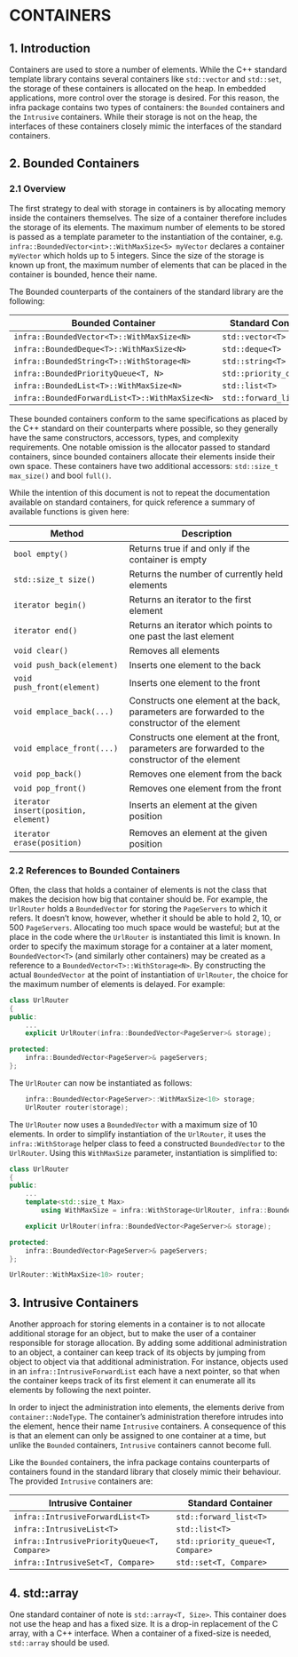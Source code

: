 # CONTAINERS

## 1. Introduction

Containers are used to store a number of elements. While the C++ standard template library contains several containers like `std::vector` and `std::set`, the storage of these containers is allocated on the heap. In embedded applications, more control over the storage is desired. For this reason, the infra package contains two types of containers: the `Bounded` containers and the `Intrusive` containers. While their storage is not on the heap, the interfaces of these containers closely mimic the interfaces of the standard containers.

## 2. Bounded Containers

### 2.1 Overview

The first strategy to deal with storage in containers is by allocating memory inside the containers themselves. The size of a container therefore includes the storage of its elements. The maximum number of elements to be stored is passed as a template parameter to the instantiation of the container, e.g. `infra::BoundedVector<int>::WithMaxSize<5> myVector` declares a container `myVector` which holds up to 5 integers. Since the size of the storage is known up front, the maximum number of elements that can be placed in the container is bounded, hence their name.

The Bounded counterparts of the containers of the standard library are the following:

| Bounded Container | Standard Container |
| ----------------- | ------------------ |
| `infra::BoundedVector<T>::WithMaxSize<N>` | `std::vector<T>` |
| `infra::BoundedDeque<T>::WithMaxSize<N>` | `std::deque<T>` |
| `infra::BoundedString<T>::WithStorage<N>` | `std::string<T>` |
| `infra::BoundedPriorityQueue<T, N>` | `std::priority_queue<T>` |
| `infra::BoundedList<T>::WithMaxSize<N>` | `std::list<T>` |
| `infra::BoundedForwardList<T>::WithMaxSize<N>` | `std::forward_list<T>` |

These bounded containers conform to the same specifications as placed by the C++ standard on their counterparts where possible, so they generally have the same constructors, accessors, types, and complexity requirements. One notable omission is the allocator passed to standard containers, since bounded containers allocate their elements inside their own space. These containers have two additional accessors: `std::size_t max_size()` and bool `full()`.

While the intention of this document is not to repeat the documentation available on standard containers, for quick reference a summary of available functions is given here:

| Method | Description |
| ------ | ----------- |
| `bool empty()` | Returns true if and only if the container is empty |
| `std::size_t size()` | Returns the number of currently held elements |
| `iterator begin()` | Returns an iterator to the first element |
| `iterator end()` | Returns an iterator which points to one past the last element |
| `void clear()` | Removes all elements |
| `void push_back(element)` | Inserts one element to the back |
| `void push_front(element)` | Inserts one element to the front |
| `void emplace_back(...)` | Constructs one element at the back, parameters are forwarded to the constructor of the element |
| `void emplace_front(...)` | Constructs one element at the front, parameters are forwarded to the constructor of the element |
| `void pop_back()` | Removes one element from the back |
| `void pop_front()` | Removes one element from the front |
| `iterator insert(position, element)` | Inserts an element at the given position |
| `iterator erase(position)` | Removes an element at the given position |

### 2.2 References to Bounded Containers

Often, the class that holds a container of elements is not the class that makes the decision how big that container should be. For example, the `UrlRouter` holds a `BoundedVector` for storing the `PageServers` to which it refers. It doesn’t know, however, whether it should be able to hold 2, 10, or 500 `PageServers`. Allocating too much space would be wasteful; but at the place in the code where the `UrlRouter` is instantiated this limit is known. In order to specify the maximum storage for a container at a later moment, `BoundedVector<T>` (and similarly other containers) may be created as a reference to a `BoundedVector<T>::WithStorage<N>`. By constructing the actual `BoundedVector` at the point of instantiation of `UrlRouter`, the choice for the maximum number of elements is delayed. For example:

```cpp
class UrlRouter
{
public:
    ...
    explicit UrlRouter(infra::BoundedVector<PageServer>& storage);

protected:
    infra::BoundedVector<PageServer>& pageServers;
};
```

The `UrlRouter` can now be instantiated as follows:

```cpp
    infra::BoundedVector<PageServer>::WithMaxSize<10> storage;
    UrlRouter router(storage);
```

The `UrlRouter` now uses a `BoundedVector` with a maximum size of 10 elements.
In order to simplify instantiation of the `UrlRouter`, it uses the `infra::WithStorage` helper class to feed a constructed `BoundedVector` to the `UrlRouter`. Using this `WithMaxSize` parameter, instantiation is simplified to:

```cpp
class UrlRouter
{
public:
    ...
    template<std::size_t Max>
        using WithMaxSize = infra::WithStorage<UrlRouter, infra::BoundedVector<PageServer>::WithMaxSize<Max>>;

    explicit UrlRouter(infra::BoundedVector<PageServer>& storage);

protected:
    infra::BoundedVector<PageServer>& pageServers;
};

UrlRouter::WithMaxSize<10> router;
```

## 3. Intrusive Containers

Another approach for storing elements in a container is to not allocate additional storage for an object, but to make the user of a container responsible for storage allocation. By adding some additional administration to an object, a container can keep track of its objects by jumping from object to object via that additional administration. For instance, objects used in an `infra::IntrusiveForwardList` each have a next pointer, so that when the container keeps track of its first element it can enumerate all its elements by following the next pointer.

In order to inject the administration into elements, the elements derive from `container::NodeType`. The container’s administration therefore intrudes into the element, hence their name `Intrusive` containers.
A consequence of this is that an element can only be assigned to one container at a time, but unlike the `Bounded` containers, `Intrusive` containers cannot become full.

Like the `Bounded` containers, the infra package contains counterparts of containers found in the standard library that closely mimic their behaviour. The provided `Intrusive` containers are:

| Intrusive Container | Standard Container |
| ------------------- | ------------------ |
| `infra::IntrusiveForwardList<T>` | `std::forward_list<T>` |
| `infra::IntrusiveList<T>` | `std::list<T>` |
| `infra::IntrusivePriorityQueue<T, Compare>` | `std::priority_queue<T, Compare>` |
| `infra::IntrusiveSet<T, Compare>` | `std::set<T, Compare>` |

## 4. std::array

One standard container of note is `std::array<T, Size>`. This container does not use the heap and has a fixed size. It is a drop-in replacement of the C array, with a C++ interface. When a container of a fixed-size is needed, `std::array` should be used.
